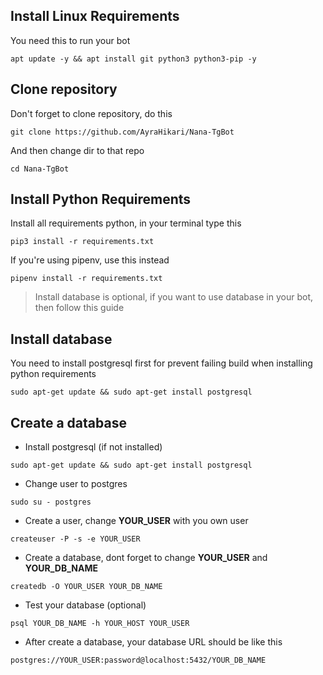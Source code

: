 ## Install Linux Requirements
You need this to run your bot
```
apt update -y && apt install git python3 python3-pip -y
```

## Clone repository
Don't forget to clone repository, do this
```
git clone https://github.com/AyraHikari/Nana-TgBot
```
And then change dir to that repo
```
cd Nana-TgBot
```

## Install Python Requirements
Install all requirements python, in your terminal type this
```
pip3 install -r requirements.txt
```

If you're using pipenv, use this instead
```
pipenv install -r requirements.txt
```

> Install database is optional, if you want to use database in your bot, then follow this guide

## Install database
You need to install postgresql first for prevent failing build when installing python requirements
```
sudo apt-get update && sudo apt-get install postgresql
```

## Create a database
- Install postgresql (if not installed)
```
sudo apt-get update && sudo apt-get install postgresql
```

- Change user to postgres
```
sudo su - postgres
```

- Create a user, change **YOUR_USER** with you own user
```
createuser -P -s -e YOUR_USER
```

- Create a database, dont forget to change **YOUR_USER** and **YOUR_DB_NAME**
```
createdb -O YOUR_USER YOUR_DB_NAME
```

- Test your database (optional)
```
psql YOUR_DB_NAME -h YOUR_HOST YOUR_USER
```

- After create a database, your database URL should be like this
```
postgres://YOUR_USER:password@localhost:5432/YOUR_DB_NAME
```